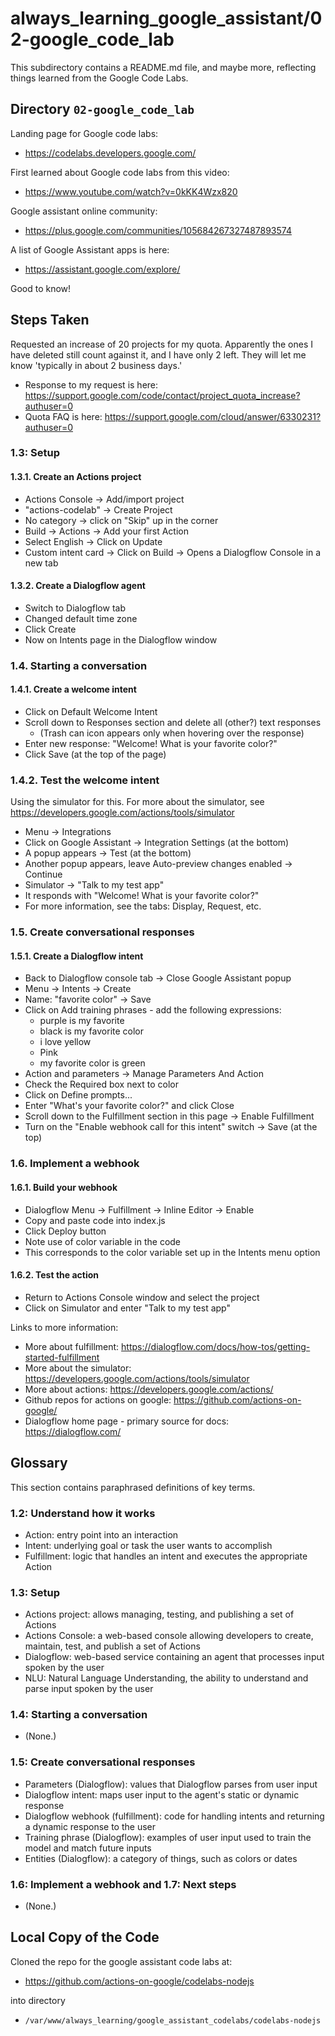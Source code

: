 # always_learning_google_assistant/02-google_code_lab

This subdirectory contains a README.md file, and maybe more, reflecting things learned from the Google Code Labs.

## Directory `02-google_code_lab`

Landing page for Google code labs:

- https://codelabs.developers.google.com/

First learned about Google code labs from this video:

- https://www.youtube.com/watch?v=0kKK4Wzx820

Google assistant online community:

- https://plus.google.com/communities/105684267327487893574

A list of Google Assistant apps is here:

- https://assistant.google.com/explore/

Good to know!

## Steps Taken

Requested an increase of 20 projects for my quota.
Apparently the ones I have deleted still count against it, and I have only 2 left.
They will let me know 'typically in about 2 business days.'

- Response to my request is here: https://support.google.com/code/contact/project_quota_increase?authuser=0
- Quota FAQ is here: https://support.google.com/cloud/answer/6330231?authuser=0

### 1.3: Setup

#### 1.3.1. Create an Actions project

- Actions Console -> Add/import project
- "actions-codelab" -> Create Project
- No category -> click on "Skip" up in the corner
- Build -> Actions -> Add your first Action
- Select English -> Click on Update
- Custom intent card -> Click on Build -> Opens a Dialogflow Console in a new tab

#### 1.3.2. Create a Dialogflow agent

- Switch to Dialogflow tab
- Changed default time zone
- Click Create
- Now on Intents page in the Dialogflow window

### 1.4. Starting a conversation

#### 1.4.1. Create a welcome intent

- Click on Default Welcome Intent
- Scroll down to Responses section and delete all (other?) text responses
  - (Trash can icon appears only when hovering over the response)
- Enter new response: "Welcome! What is your favorite color?"
- Click Save (at the top of the page)

### 1.4.2. Test the welcome intent

Using the simulator for this.
For more about the simulator, see https://developers.google.com/actions/tools/simulator

- Menu -> Integrations
- Click on Google Assistant -> Integration Settings (at the bottom)
- A popup appears -> Test (at the bottom)
- Another popup appears, leave Auto-preview changes enabled -> Continue
- Simulator -> "Talk to my test app"
- It responds with "Welcome! What is your favorite color?"
- For more information, see the tabs: Display, Request, etc.

### 1.5. Create conversational responses

#### 1.5.1. Create a Dialogflow intent

- Back to Dialogflow console tab -> Close Google Assistant popup
- Menu -> Intents -> Create
- Name: "favorite color" -> Save
- Click on Add training phrases - add the following expressions:
  - purple is my favorite
  - black is my favorite color
  - i love yellow
  - Pink
  - my favorite color is green
- Action and parameters -> Manage Parameters And Action
- Check the Required box next to color
- Click on Define prompts...
- Enter "What's your favorite color?" and click Close
- Scroll down to the Fulfillment section in this page -> Enable Fulfillment
- Turn on the "Enable webhook call for this intent" switch -> Save (at the top)

### 1.6. Implement a webhook

#### 1.6.1. Build your webhook

- Dialogflow Menu -> Fulfillment -> Inline Editor -> Enable
- Copy and paste code into index.js
- Click Deploy button
- Note use of color variable in the code
- This corresponds to the color variable set up in the Intents menu option

#### 1.6.2. Test the action

- Return to Actions Console window and select the project
- Click on Simulator and enter "Talk to my test app"

Links to more information:

- More about fulfillment: https://dialogflow.com/docs/how-tos/getting-started-fulfillment
- More about the simulator: https://developers.google.com/actions/tools/simulator
- More about actions: https://developers.google.com/actions/
- Github repos for actions on google: https://github.com/actions-on-google/
- Dialogflow home page - primary source for docs: https://dialogflow.com/

## Glossary

This section contains paraphrased definitions of key terms.

### 1.2: Understand how it works

- Action: entry point into an interaction
- Intent: underlying goal or task the user wants to accomplish
- Fulfillment: logic that handles an intent and executes the appropriate Action

### 1.3: Setup

- Actions project: allows managing, testing, and publishing a set of Actions
- Actions Console: a web-based console allowing developers to create, maintain, test, and publish a set of Actions
- Dialogflow: web-based service containing an agent that processes input spoken by the user
- NLU: Natural Language Understanding, the ability to understand and parse input spoken by the user

### 1.4: Starting a conversation

- (None.)

### 1.5: Create conversational responses

- Parameters (Dialogflow): values that Dialogflow parses from user input
- Dialogflow intent: maps user input to the agent's static or dynamic response
- Dialogflow webhook (fulfillment): code for handling intents and returning a dynamic response to the user
- Training phrase (Dialogflow): examples of user input used to train the model and match future inputs
- Entities (Dialogflow): a category of things, such as colors or dates

### 1.6: Implement a webhook and 1.7: Next steps

- (None.)

## Local Copy of the Code

Cloned the repo for the google assistant code labs at:

- https://github.com/actions-on-google/codelabs-nodejs

into directory

- `/var/www/always_learning/google_assistant_codelabs/codelabs-nodejs`


